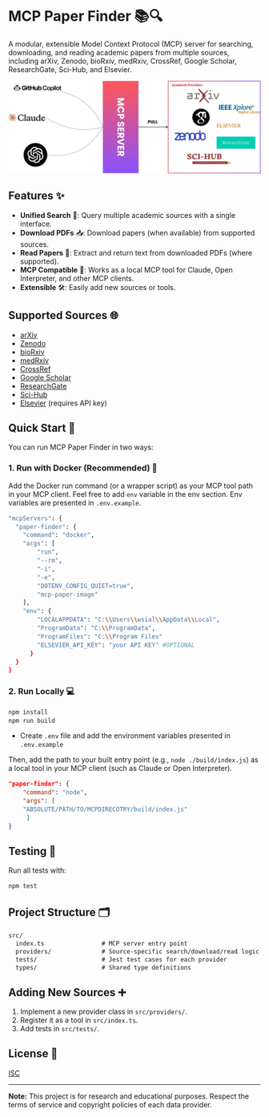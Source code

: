 # MCP Paper Finder 📚🔍

A modular, extensible Model Context Protocol (MCP) server for searching, downloading, and reading academic papers from multiple sources, including arXiv, Zenodo, bioRxiv, medRxiv, CrossRef, Google Scholar, ResearchGate, Sci-Hub, and Elsevier.

![MCP Paper Finder](docs/images/Diagram.jpg)

## Features ✨

- **Unified Search** 🔎: Query multiple academic sources with a single interface.
- **Download PDFs** 📥: Download papers (when available) from supported sources.
- **Read Papers** 📖: Extract and return text from downloaded PDFs (where supported).
- **MCP Compatible** 🤝: Works as a local MCP tool for Claude, Open Interpreter, and other MCP clients.
- **Extensible** 🛠️: Easily add new sources or tools.

## Supported Sources 🌐

- [arXiv](https://arxiv.org)
- [Zenodo](https://zenodo.org)
- [bioRxiv](https://www.biorxiv.org)
- [medRxiv](https://www.medrxiv.org)
- [CrossRef](https://www.crossref.org)
- [Google Scholar](https://scholar.google.com)
- [ResearchGate](https://www.researchgate.net)
- [Sci-Hub](https://sci-hub.st)
- [Elsevier](https://www.elsevier.com) (requires API key)

## Quick Start 🚀

You can run MCP Paper Finder in two ways:

### 1. Run with Docker (Recommended) 🐳

Add the Docker run command (or a wrapper script) as your MCP tool path in your MCP client. Feel free to add `env` variable in the env section. Env variables are presented in `.env.example`.

```sh
"mcpServers": {
  "paper-finder": {
    "command": "docker",
    "args": [
        "run",
        "--rm",
        "-i",
        "-e",
        "DOTENV_CONFIG_QUIET=true",
        "mcp-paper-image"
    ],
    "env": {
        "LOCALAPPDATA": "C:\\Users\\wsial\\AppData\\Local",
        "ProgramData": "C:\\ProgramData",
        "ProgramFiles": "C:\\Program Files"
        "ELSEVIER_API_KEY": "your API KEY" #OPTIONAL
      }
  }
}
```

### 2. Run Locally 💻

```sh
npm install
npm run build
```

- Create `.env` file and add the environment variables presented in `.env.example`

Then, add the path to your built entry point (e.g., `node ./build/index.js`) as a local tool in your MCP client (such as Claude or Open Interpreter).

```json
"paper-finder": {
    "command": "node",
    "args": [
    "ABSOLUTE/PATH/TO/MCPDIRECOTRY/build/index.js"
     ]
}
```

## Testing 🧪

Run all tests with:

```sh
npm test
```

## Project Structure 🗂️

```
src/
  index.ts                # MCP server entry point
  providers/              # Source-specific search/download/read logic
  tests/                  # Jest test cases for each provider
  types/                  # Shared type definitions
```

## Adding New Sources ➕

1. Implement a new provider class in `src/providers/`.
2. Register it as a tool in `src/index.ts`.
3. Add tests in `src/tests/`.

## License 📜

[ISC](LICENSE)

---

**Note:** This project is for research and educational purposes. Respect the terms of service and copyright policies of each data provider.